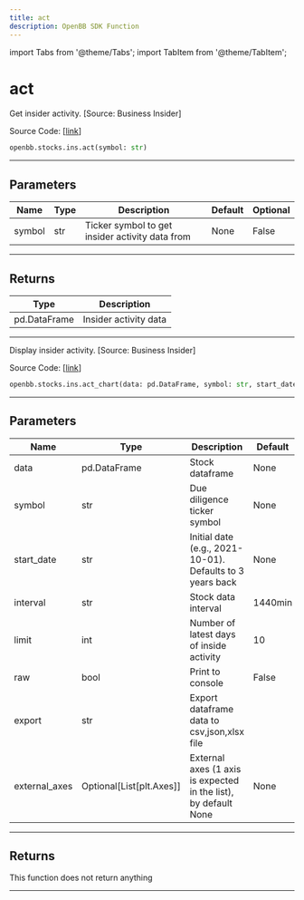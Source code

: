 ```yaml
---
title: act
description: OpenBB SDK Function
---
```


import Tabs from '@theme/Tabs';
import TabItem from '@theme/TabItem';

# act

<Tabs>
<TabItem value="model" label="Model" default>

Get insider activity. [Source: Business Insider]

Source Code: [[link](https://github.com/OpenBB-finance/OpenBBTerminal/tree/main/openbb_terminal/stocks/insider/businessinsider_model.py#L17)]

```python
openbb.stocks.ins.act(symbol: str)
```

---

## Parameters

| Name | Type | Description | Default | Optional |
| ---- | ---- | ----------- | ------- | -------- |
| symbol | str | Ticker symbol to get insider activity data from | None | False |


---

## Returns

| Type | Description |
| ---- | ----------- |
| pd.DataFrame | Insider activity data |
---



</TabItem>
<TabItem value="view" label="Chart">

Display insider activity. [Source: Business Insider]

Source Code: [[link](https://github.com/OpenBB-finance/OpenBBTerminal/tree/main/openbb_terminal/stocks/insider/businessinsider_view.py#L32)]

```python
openbb.stocks.ins.act_chart(data: pd.DataFrame, symbol: str, start_date: str = None, interval: str = "1440min", limit: int = 10, raw: bool = False, export: str = "", external_axes: Optional[List[matplotlib.axes._axes.Axes]] = None)
```

---

## Parameters

| Name | Type | Description | Default | Optional |
| ---- | ---- | ----------- | ------- | -------- |
| data | pd.DataFrame | Stock dataframe | None | False |
| symbol | str | Due diligence ticker symbol | None | False |
| start_date | str | Initial date (e.g., 2021-10-01). Defaults to 3 years back | None | True |
| interval | str | Stock data interval | 1440min | True |
| limit | int | Number of latest days of inside activity | 10 | True |
| raw | bool | Print to console | False | True |
| export | str | Export dataframe data to csv,json,xlsx file |  | True |
| external_axes | Optional[List[plt.Axes]] | External axes (1 axis is expected in the list), by default None | None | True |


---

## Returns

This function does not return anything

---



</TabItem>
</Tabs>